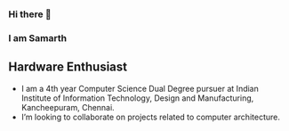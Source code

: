 ### Hi there 👋

### I am Samarth

## Hardware Enthusiast

- I am a 4th year Computer Science Dual Degree pursuer at Indian Institute of Information Technology, Design and Manufacturing, Kancheepuram, Chennai.
- I’m looking to collaborate on projects related to computer architecture.
